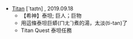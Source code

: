 
- [Titan](https://tw.dictionary.search.yahoo.com/search?p=Titan) [ˋtaɪtn] , 2019.09.18
  - 【希神】泰坦; 巨人；巨物
  - 用這條泰坦巨蟒(ㄇㄤˇ)煮的湯，太淡(ti-tan)了
  - Titan Quest 泰坦任務
